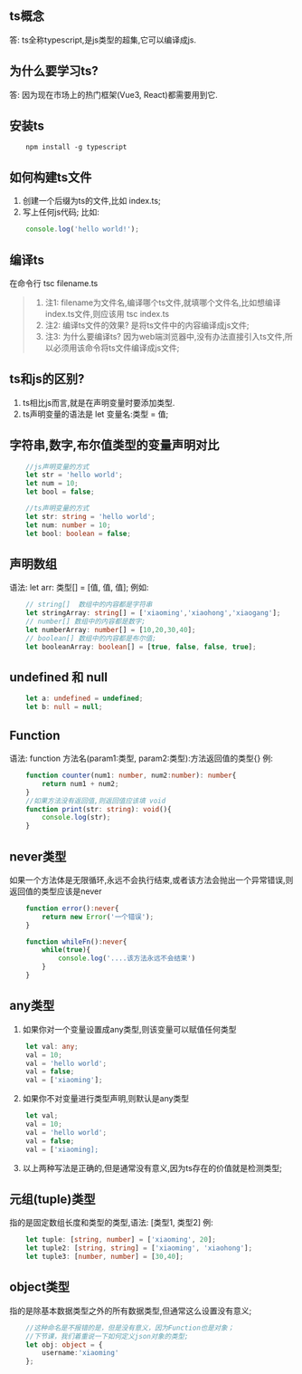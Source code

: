 ## ts概念
答: ts全称typescript,是js类型的超集,它可以编译成js.

## 为什么要学习ts?
答: 因为现在市场上的热门框架(Vue3, React)都需要用到它.

## 安装ts
```
    npm install -g typescript
```

## 如何构建ts文件
1. 创建一个后缀为ts的文件,比如 index.ts;
2. 写上任何js代码; 比如:
```typescript
    console.log('hello world!');
```

## 编译ts
在命令行 tsc filename.ts    
> 1. 注1: filename为文件名,编译哪个ts文件,就填哪个文件名,比如想编译index.ts文件,则应该用  tsc index.ts
> 2. 注2: 编译ts文件的效果? 是将ts文件中的内容编译成js文件;
> 3. 注3: 为什么要编译ts? 因为web端浏览器中,没有办法直接引入ts文件,所以必须用该命令将ts文件编译成js文件;

## ts和js的区别?
1. ts相比js而言,就是在声明变量时要添加类型.
2. ts声明变量的语法是   let 变量名:类型 = 值; 


## 字符串,数字,布尔值类型的变量声明对比
```javascript
    //js声明变量的方式
    let str = 'hello world';
    let num = 10;
    let bool = false;
```
```typescript
    //ts声明变量的方式
    let str: string = 'hello world';
    let num: number = 10;
    let bool: boolean = false;
```

## 声明数组
语法: let arr: 类型[] = [值, 值, 值]; 例如:
```typescript
    // string[]  数组中的内容都是字符串
    let stringArray: string[] = ['xiaoming','xiaohong','xiaogang'];
    // number[] 数组中的内容都是数字;
    let numberArray: number[] = [10,20,30,40];
    // boolean[] 数组中的内容都是布尔值;
    let booleanArray: boolean[] = [true, false, false, true];
```

## undefined 和 null
``` typescript
    let a: undefined = undefined;
    let b: null = null;
```

## Function
语法:   function 方法名(param1:类型, param2:类型):方法返回值的类型{} 例:
```typescript
    function counter(num1: number, num2:number): number{
        return num1 + num2;
    }
    //如果方法没有返回值,则返回值应该填 void
    function print(str: string): void(){
        console.log(str);
    }
```

## never类型
如果一个方法体是无限循环,永远不会执行结束,或者该方法会抛出一个异常错误,则返回值的类型应该是never
```typescript
    function error():never{
        return new Error('一个错误');
    }

    function whileFn():never{
        while(true){
            console.log('....该方法永远不会结束')
        }
    }
```

## any类型
1. 如果你对一个变量设置成any类型,则该变量可以赋值任何类型
```typescript
    let val: any;
    val = 10;
    val = 'hello world';
    val = false;
    val = ['xiaoming'];
```
2. 如果你不对变量进行类型声明,则默认是any类型
```typescript
    let val;
    val = 10;
    val = 'hello world';
    val = false;
    val = ['xiaoming];
```
3. 以上两种写法是正确的,但是通常没有意义,因为ts存在的价值就是检测类型;

## 元组(tuple)类型
指的是固定数组长度和类型的类型,语法: [类型1, 类型2] 例:
```typescript
    let tuple: [string, number] = ['xiaoming', 20];
    let tuple2: [string, string] = ['xiaoming', 'xiaohong'];
    let tuple3: [number, number] = [30,40];
```

## object类型
指的是除基本数据类型之外的所有数据类型,但通常这么设置没有意义;
```typescript
    //这种命名是不报错的是，但是没有意义，因为Function也是对象；
    //下节课，我们着重说一下如何定义json对象的类型;
    let obj: object = {
        username:'xiaoming'
    };
```

